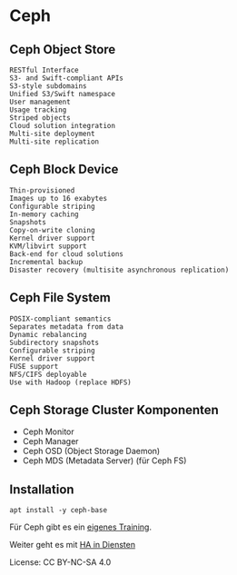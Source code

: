 # Ceph

## Ceph Object Store

```text
RESTful Interface
S3- and Swift-compliant APIs
S3-style subdomains
Unified S3/Swift namespace
User management
Usage tracking
Striped objects
Cloud solution integration
Multi-site deployment
Multi-site replication
```

## Ceph Block Device

```text
Thin-provisioned
Images up to 16 exabytes
Configurable striping
In-memory caching
Snapshots
Copy-on-write cloning
Kernel driver support
KVM/libvirt support
Back-end for cloud solutions
Incremental backup
Disaster recovery (multisite asynchronous replication)
```

## Ceph File System

```text
POSIX-compliant semantics
Separates metadata from data
Dynamic rebalancing
Subdirectory snapshots
Configurable striping
Kernel driver support
FUSE support
NFS/CIFS deployable
Use with Hadoop (replace HDFS)
```

## Ceph Storage Cluster Komponenten

- Ceph Monitor
- Ceph Manager
- Ceph OSD (Object Storage Daemon)
- Ceph MDS (Metadata Server) (für Ceph FS)

## Installation

```shell
apt install -y ceph-base
```

Für Ceph gibt es ein [eigenes Training](https://www.linuxhotel.de/course/ceph-de/).

Weiter geht es mit [HA in Diensten](../12_HA_in_Services)

License: CC BY-NC-SA 4.0
